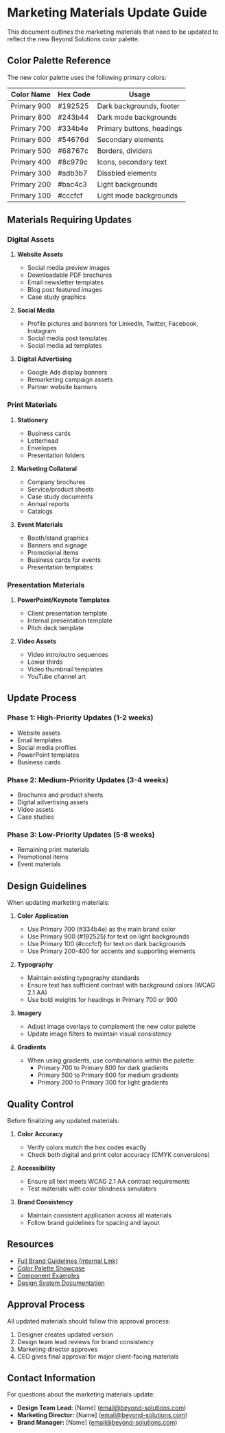 # Marketing Materials Update Guide

This document outlines the marketing materials that need to be updated to reflect the new Beyond Solutions color palette.

## Color Palette Reference

The new color palette uses the following primary colors:

| Color Name  | Hex Code | Usage                     |
| ----------- | -------- | ------------------------- |
| Primary 900 | #192525  | Dark backgrounds, footer  |
| Primary 800 | #243b44  | Dark mode backgrounds     |
| Primary 700 | #334b4e  | Primary buttons, headings |
| Primary 600 | #54676d  | Secondary elements        |
| Primary 500 | #68767c  | Borders, dividers         |
| Primary 400 | #8c979c  | Icons, secondary text     |
| Primary 300 | #adb3b7  | Disabled elements         |
| Primary 200 | #bac4c3  | Light backgrounds         |
| Primary 100 | #cccfcf  | Light mode backgrounds    |

## Materials Requiring Updates

### Digital Assets

1. **Website Assets**
   - Social media preview images
   - Downloadable PDF brochures
   - Email newsletter templates
   - Blog post featured images
   - Case study graphics

2. **Social Media**
   - Profile pictures and banners for LinkedIn, Twitter, Facebook, Instagram
   - Social media post templates
   - Social media ad templates

3. **Digital Advertising**
   - Google Ads display banners
   - Remarketing campaign assets
   - Partner website banners

### Print Materials

1. **Stationery**
   - Business cards
   - Letterhead
   - Envelopes
   - Presentation folders

2. **Marketing Collateral**
   - Company brochures
   - Service/product sheets
   - Case study documents
   - Annual reports
   - Catalogs

3. **Event Materials**
   - Booth/stand graphics
   - Banners and signage
   - Promotional items
   - Business cards for events
   - Presentation templates

### Presentation Materials

1. **PowerPoint/Keynote Templates**
   - Client presentation template
   - Internal presentation template
   - Pitch deck template

2. **Video Assets**
   - Video intro/outro sequences
   - Lower thirds
   - Video thumbnail templates
   - YouTube channel art

## Update Process

### Phase 1: High-Priority Updates (1-2 weeks)

- Website assets
- Email templates
- Social media profiles
- PowerPoint templates
- Business cards

### Phase 2: Medium-Priority Updates (3-4 weeks)

- Brochures and product sheets
- Digital advertising assets
- Video assets
- Case studies

### Phase 3: Low-Priority Updates (5-8 weeks)

- Remaining print materials
- Promotional items
- Event materials

## Design Guidelines

When updating marketing materials:

1. **Color Application**
   - Use Primary 700 (#334b4e) as the main brand color
   - Use Primary 900 (#192525) for text on light backgrounds
   - Use Primary 100 (#cccfcf) for text on dark backgrounds
   - Use Primary 200-400 for accents and supporting elements

2. **Typography**
   - Maintain existing typography standards
   - Ensure text has sufficient contrast with background colors (WCAG 2.1 AA)
   - Use bold weights for headings in Primary 700 or 900

3. **Imagery**
   - Adjust image overlays to complement the new color palette
   - Update image filters to maintain visual consistency

4. **Gradients**
   - When using gradients, use combinations within the palette:
     - Primary 700 to Primary 800 for dark gradients
     - Primary 500 to Primary 600 for medium gradients
     - Primary 200 to Primary 300 for light gradients

## Quality Control

Before finalizing any updated materials:

1. **Color Accuracy**
   - Verify colors match the hex codes exactly
   - Check both digital and print color accuracy (CMYK conversions)

2. **Accessibility**
   - Ensure all text meets WCAG 2.1 AA contrast requirements
   - Test materials with color blindness simulators

3. **Brand Consistency**
   - Maintain consistent application across all materials
   - Follow brand guidelines for spacing and layout

## Resources

- [Full Brand Guidelines (Internal Link)](link-to-internal-document)
- [Color Palette Showcase](color-palette-showcase.html)
- [Component Examples](component-examples.html)
- [Design System Documentation](DESIGN_SYSTEM.md)

## Approval Process

All updated materials should follow this approval process:

1. Designer creates updated version
2. Design team lead reviews for brand consistency
3. Marketing director approves
4. CEO gives final approval for major client-facing materials

## Contact Information

For questions about the marketing materials update:

- **Design Team Lead:** [Name] (email@beyond-solutions.com)
- **Marketing Director:** [Name] (email@beyond-solutions.com)
- **Brand Manager:** [Name] (email@beyond-solutions.com)
